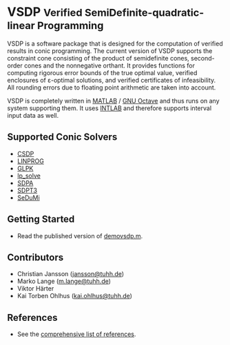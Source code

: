 # VSDP <small>Verified SemiDefinite-quadratic-linear Programming</small>

VSDP is a software package that is designed for the computation of verified
results in conic programming.  The current version of VSDP supports the
constraint cone consisting of the product of semidefinite cones, second-order
cones and the nonnegative orthant.  It provides functions for computing
rigorous error bounds of the true optimal value, verified enclosures of
ε-optimal  solutions, and verified certificates of infeasibility.  All rounding
errors due to floating point arithmetic are taken into account.

VSDP is completely written in [MATLAB](https://www.mathworks.com) /
[GNU Octave](https://www.gnu.org/software/octave) and thus runs on any system
supporting them.  It uses [INTLAB](http://www.ti3.tuhh.de/rump/intlab) and
therefore supports interval input data as well.



## Supported Conic Solvers

- [CSDP](https://projects.coin-or.org/Csdp)
- [LINPROG](https://www.mathworks.com/help/optim/ug/linprog.html)
- [GLPK](https://www.gnu.org/software/glpk/)
- [lp_solve](https://lpsolve.sourceforge.io)
- [SDPA](https://sdpa.sourceforge.io)
- [SDPT3](https://github.com/sqlp/sdpt3)
- [SeDuMi](https://github.com/sqlp/sedumi)



## Getting Started

- Read the published version of [demovsdp.m](/demovsdp).



## Contributors

- Christian Jansson (<jansson@tuhh.de>)
- Marko Lange (<m.lange@tuhh.de>)
- Viktor Härter
- Kai Torben Ohlhus (<kai.ohlhus@tuhh.de>)


## References

- See the [comprehensive list of references](/references).
